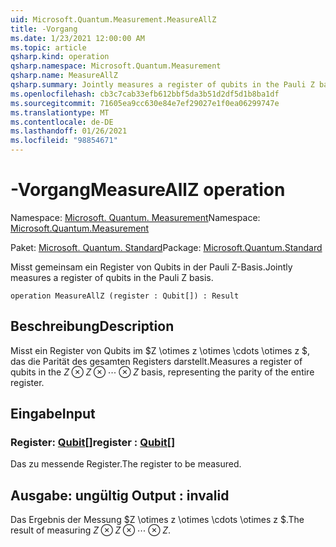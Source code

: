 ```yaml
---
uid: Microsoft.Quantum.Measurement.MeasureAllZ
title: -Vorgang
ms.date: 1/23/2021 12:00:00 AM
ms.topic: article
qsharp.kind: operation
qsharp.namespace: Microsoft.Quantum.Measurement
qsharp.name: MeasureAllZ
qsharp.summary: Jointly measures a register of qubits in the Pauli Z basis.
ms.openlocfilehash: cb3c7cab33efb612bbf5da3b51d2df5d1b8ba1df
ms.sourcegitcommit: 71605ea9cc630e84e7ef29027e1f0ea06299747e
ms.translationtype: MT
ms.contentlocale: de-DE
ms.lasthandoff: 01/26/2021
ms.locfileid: "98854671"
---
```

# <a name="measureallz-operation"></a><span data-ttu-id="5d5cf-102">-Vorgang</span><span class="sxs-lookup"><span data-stu-id="5d5cf-102">MeasureAllZ operation</span></span>

<span data-ttu-id="5d5cf-103">Namespace: [Microsoft. Quantum. Measurement](xref:Microsoft.Quantum.Measurement)</span><span class="sxs-lookup"><span data-stu-id="5d5cf-103">Namespace: [Microsoft.Quantum.Measurement](xref:Microsoft.Quantum.Measurement)</span></span>

<span data-ttu-id="5d5cf-104">Paket: [Microsoft. Quantum. Standard](https://nuget.org/packages/Microsoft.Quantum.Standard)</span><span class="sxs-lookup"><span data-stu-id="5d5cf-104">Package: [Microsoft.Quantum.Standard](https://nuget.org/packages/Microsoft.Quantum.Standard)</span></span>


<span data-ttu-id="5d5cf-105">Misst gemeinsam ein Register von Qubits in der Pauli Z-Basis.</span><span class="sxs-lookup"><span data-stu-id="5d5cf-105">Jointly measures a register of qubits in the Pauli Z basis.</span></span>

```qsharp
operation MeasureAllZ (register : Qubit[]) : Result
```


## <a name="description"></a><span data-ttu-id="5d5cf-106">Beschreibung</span><span class="sxs-lookup"><span data-stu-id="5d5cf-106">Description</span></span>

<span data-ttu-id="5d5cf-107">Misst ein Register von Qubits im $Z \otimes z \otimes \cdots \otimes z $, das die Parität des gesamten Registers darstellt.</span><span class="sxs-lookup"><span data-stu-id="5d5cf-107">Measures a register of qubits in the $Z \otimes Z \otimes \cdots \otimes Z$ basis, representing the parity of the entire register.</span></span>

## <a name="input"></a><span data-ttu-id="5d5cf-108">Eingabe</span><span class="sxs-lookup"><span data-stu-id="5d5cf-108">Input</span></span>

### <a name="register--qubit"></a><span data-ttu-id="5d5cf-109">Register: [Qubit](xref:microsoft.quantum.lang-ref.qubit)[]</span><span class="sxs-lookup"><span data-stu-id="5d5cf-109">register : [Qubit](xref:microsoft.quantum.lang-ref.qubit)[]</span></span>

<span data-ttu-id="5d5cf-110">Das zu messende Register.</span><span class="sxs-lookup"><span data-stu-id="5d5cf-110">The register to be measured.</span></span>



## <a name="output--__invalidresult__"></a><span data-ttu-id="5d5cf-111">Ausgabe: __ungültig <Result>__</span><span class="sxs-lookup"><span data-stu-id="5d5cf-111">Output : __invalid<Result>__</span></span>

<span data-ttu-id="5d5cf-112">Das Ergebnis der Messung $Z \otimes z \otimes \cdots \otimes z $.</span><span class="sxs-lookup"><span data-stu-id="5d5cf-112">The result of measuring $Z \otimes Z \otimes \cdots \otimes Z$.</span></span>